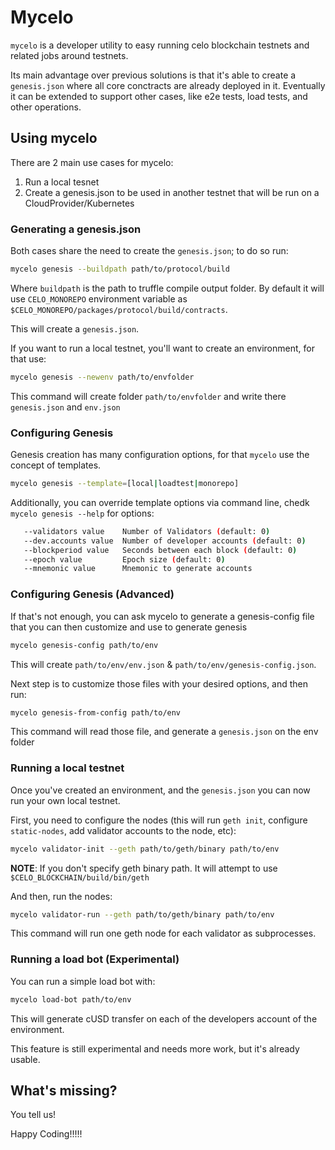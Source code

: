 
# Mycelo

`mycelo` is a developer utility to easy running celo blockchain testnets and related jobs around testnets.

Its main advantage over previous solutions is that it's able to create a `genesis.json` where all core conctracts are already deployed in it. Eventually it can be extended to support other cases, like e2e tests, load tests, and other operations.

## Using mycelo

There are 2 main use cases for mycelo:

 1. Run a local tesnet
 2. Create a genesis.json to be used in another testnet that will be run on a CloudProvider/Kubernetes

### Generating a genesis.json

Both cases share the need to create the `genesis.json`; to do so run:

```bash
mycelo genesis --buildpath path/to/protocol/build
```

Where `buildpath` is the path to truffle compile output folder. By default it will use `CELO_MONOREPO` environment variable as `$CELO_MONOREPO/packages/protocol/build/contracts`.

This will create a `genesis.json`.

If you want to run a local testnet, you'll want to create an environment, for that use:

```bash
mycelo genesis --newenv path/to/envfolder
```

This command will create folder `path/to/envfolder` and write there `genesis.json` and `env.json`

### Configuring Genesis

Genesis creation has many configuration options, for that `mycelo` use the concept of templates.

```bash
mycelo genesis --template=[local|loadtest|monorepo]
```

Additionally, you can override template options via command line, chedk `mycelo genesis --help` for options:

```bash
   --validators value    Number of Validators (default: 0)
   --dev.accounts value  Number of developer accounts (default: 0)
   --blockperiod value   Seconds between each block (default: 0)
   --epoch value         Epoch size (default: 0)
   --mnemonic value      Mnemonic to generate accounts
```

### Configuring Genesis (Advanced)

If that's not enough, you can ask mycelo to generate a genesis-config file that you can then customize and use to generate genesis

```bash
mycelo genesis-config path/to/env
```

This will create `path/to/env/env.json` & `path/to/env/genesis-config.json`.

Next step is to customize those files with your desired options, and then run:

```bash
mycelo genesis-from-config path/to/env
```

This command will read those file, and generate a `genesis.json` on the env folder


### Running a local testnet

Once you've created an environment, and the `genesis.json` you can now run your own local testnet.

First, you need to configure the nodes (this will run `geth init`, configure `static-nodes`, add validator accounts to the node, etc):

```bash
mycelo validator-init --geth path/to/geth/binary path/to/env
```

**NOTE**: If you don't specify geth binary path. It will attempt to use `$CELO_BLOCKCHAIN/build/bin/geth`


And then, run the nodes:

```bash
mycelo validator-run --geth path/to/geth/binary path/to/env
```

This command will run one geth node for each validator as subprocesses.


### Running a load bot (Experimental)

You can run a simple load bot with:

```bash
mycelo load-bot path/to/env
```

This will generate cUSD transfer on each of the developers account of the environment.

This feature is still experimental and needs more work, but it's already usable.


## What's missing?

You tell us!

Happy Coding!!!!!




